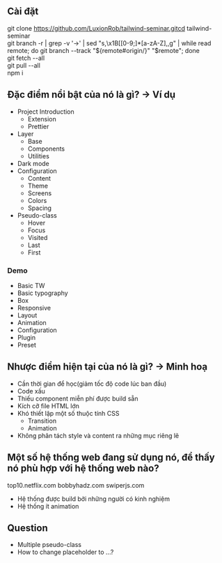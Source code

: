 ## Cài đặt
git clone https://github.com/LuxionRob/tailwind-seminar.gitcd tailwind-seminar  
git branch -r | grep -v '\->' | sed "s,\x1B\[[0-9;]*[a-zA-Z],,g" | while read remote; do git branch --track "${remote#origin/}" "$remote"; done  
git fetch --all  
git pull --all  
npm i  

## Đặc điểm nổi bật của nó là gì? -> Ví dụ
- Project Introduction
  - Extension
  - Prettier
- Layer
  - Base
  - Components
  - Utilities
- Dark mode
- Configuration
  - Content
  - Theme
  - Screens
  - Colors
  - Spacing
- Pseudo-class
  - Hover
  - Focus
  - Visited
  - Last
  - First

### Demo
- Basic TW
- Basic typography
- Box
- Responsive
- Layout
- Animation
- Configuration
- Plugin
- Preset

## Nhược điểm hiện tại của nó là gì? -> Minh hoạ
- Cần thời gian để học(giảm tốc độ code lúc ban đầu)
- Code xấu
- Thiếu component miễn phí được build sẵn
- Kích cỡ file HTML lớn
- Khó thiết lập một số thuộc tính CSS
  - Transition
  - Animation
- Không phân tách style và content ra những mục riêng lẽ

## Một số hệ thống web đang sử dụng nó, để thấy nó phù hợp với hệ thống web nào?
top10.netflix.com
bobbyhadz.com
swiperjs.com

- Hệ thống được build bởi những người có kinh nghiệm
- Hệ thống ít animation

## Question
- Multiple pseudo-class
- How to change placeholder to ...?
